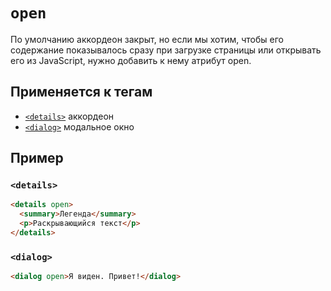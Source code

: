 # `open`

По умолчанию аккордеон закрыт, но если мы хотим, чтобы его содержание показывалось сразу при загрузке страницы или открывать его из JavaScript, нужно добавить к нему атрибут open.

## Применяется к тегам

- [`<details>`](<../TAGS UI/details.md>) аккордеон
- [`<dialog>`](<../TAGS UI/dialog.md>) модальное окно

## Пример

### `<details>`

```html
<details open>
  <summary>Легенда</summary>
  <p>Раскрывающийся текст</p>
</details>
```

### `<dialog>`

```html
<dialog open>Я виден. Привет!</dialog>
```
